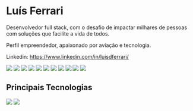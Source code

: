 <h1>Luís Ferrari</h1>
Desenvolvedor full stack, com o desafio de impactar milhares de pessoas com soluções que facilite a vida de todos.

Perfil empreendedor, apaixonado por aviação e tecnologia.

Linkedin: https://www.linkedin.com/in/luisdferrari/

<img src="https://img.shields.io/badge/-Javascript-yellow?logo=Javascript" />
<img src="https://img.shields.io/badge/-React-blue?logo=React" />
<img src="https://img.shields.io/badge/-React-blue?logo=React-Native" />
<img src="https://img.shields.io/badge/-Typescipt-informational?logo=TypeScript" />
<img src="http://img.shields.io/badge/-Node.Js-green?logo=node.js" />
<img src="https://img.shields.io/badge/-Python-white?logo=Python" />
<img src="https://img.shields.io/badge/-HTML-orange?logo=HTML5" />
<img src="https://img.shields.io/badge/-CSS-informational?logo=CSS3" />
<img src="https://img.shields.io/badge/-Redux-blueviolet?logo=Redux" />
<img src="http://img.shields.io/badge/-MySQL-white?logo=mysql" />
<img src="http://img.shields.io/badge/-MongoDB-grey?logo=mongodb" />

## Principais Tecnologias

[![](https://github-readme-stats.vercel.app/api?username=ldferrari&count_private=true&show_icons=true&theme=dark)](https://github.com/anuraghazra/github-readme-stats)
[![](https://github-readme-stats.vercel.app/api/top-langs/?username=ldferrari&layout=compact&count_private=true&theme=dark)](https://github.com/anuraghazra/github-readme-stats)
<!--
**ldferrari/ldferrari** is a ✨ _special_ ✨ repository because its `README.md` (this file) appears on your GitHub profile.

Here are some ideas to get you started:

- 🔭 I’m currently working on ...
- 🌱 I’m currently learning ...
- 👯 I’m looking to collaborate on ...
- 🤔 I’m looking for help with ...
- 💬 Ask me about ...
- 📫 How to reach me: ...
- 😄 Pronouns: ...
- ⚡ Fun fact: ...
-->
